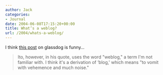 ```yaml
---
author: Jack
categories:
- Journal
date: 2004-06-08T17:15:20+00:00
title: What’s a weblog?
url: /2004/whats-a-weblog/
---
```


I think [this post][1] on glassdog is funny&#8230;

> 
> 
> Ito, however, in his quote, uses the word "weblog," a term I'm not familiar with. I think it's a derivation of &#8216;blog,' which means "to vomit with vehemence and much noise."
> 
>

 [1]: http://www.glassdog.com/archives/2004/06/02/i_hate_peter_merholz.html